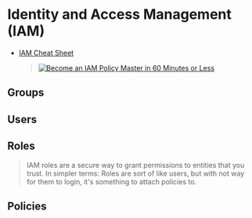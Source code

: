 # Identity and Access Management (IAM)

* [IAM Cheat Sheet](https://tutorialsdojo.com/aws-cheat-sheet-aws-identity-and-access-management-iam/)

  > [![Become an IAM Policy Master in 60 Minutes or Less](http://img.youtube.com/vi/YQsK4MtsELU/0.jpg)](http://www.youtube.com/watch?v=YQsK4MtsELU "Become an IAM Policy Master in 60 Minutes or Less")

## Groups

## Users

## Roles

> IAM roles are a secure way to grant permissions to entities that you trust. In simpler terms: Roles are sort of like users, but with not way for them to login, it's something to attach policies to.

## Policies
